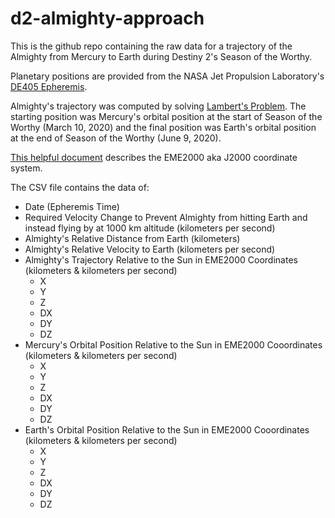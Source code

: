 # d2-almighty-approach

This is the github repo containing the raw data for a trajectory of the Almighty from Mercury to Earth during Destiny 2's Season of the Worthy.

Planetary positions are provided from the NASA Jet Propulsion Laboratory's [DE405 Epheremis](https://ssd.jpl.nasa.gov/?planet_eph_export).

Almighty's trajectory was computed by solving [Lambert's Problem](https://en.wikipedia.org/wiki/Lambert%27s_problem). The starting position was Mercury's orbital position at the start of Season of the Worthy (March 10, 2020) and the final position was Earth's orbital position at the end of Season of the Worthy (June 9, 2020).

[This helpful document](ftp://naif.jpl.nasa.gov/pub/naif/toolkit_docs/Tutorials/pdf/individual_docs/17_frames_and_coordinate_systems.pdf) describes the EME2000 aka J2000 coordinate system.

The CSV file contains the data of:
* Date (Epheremis Time)
* Required Velocity Change to Prevent Almighty from hitting Earth and instead flying by at 1000 km altitude (kilometers per second)
* Almighty's Relative Distance from Earth (kilometers)
* Almighty's Relative Velocity to Earth (kilometers per second)
* Almighty's Trajectory Relative to the Sun in EME2000 Coordinates (kilometers & kilometers per second)
  * X 
  * Y
  * Z
  * DX
  * DY
  * DZ
* Mercury's Orbital Position Relative to the Sun in EME2000 Cooordinates (kilometers & kilometers per second)
  * X 
  * Y
  * Z
  * DX
  * DY
  * DZ
* Earth's Orbital Position Relative to the Sun in EME2000 Cooordinates (kilometers & kilometers per second)
  * X 
  * Y
  * Z
  * DX
  * DY
  * DZ


